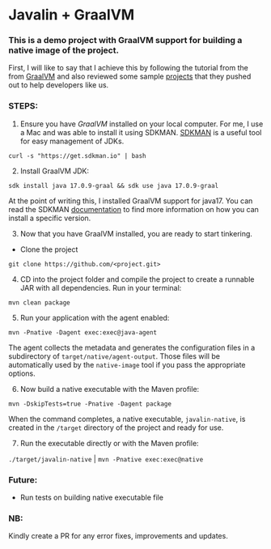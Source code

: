 # Javalin + GraalVM
### This is a demo project with GraalVM support for building a native image of the project.

First, I will like to say that I achieve this by following the tutorial from the from [GraalVM](https://graalvm.github.io/native-build-tools/latest/maven-plugin-quickstart.html) and also reviewed some sample [projects](https://github.com/graalvm/native-build-tools/tree/master/samples) that they pushed out to help developers like us.

### STEPS:

1. Ensure you have *GraalVM* installed on your local computer. For me, I use a Mac and was able to install it using SDKMAN. [SDKMAN](https://sdkman.io/) is a useful tool for easy management of JDKs. 

`curl -s "https://get.sdkman.io" | bash`

2. Install GraalVM JDK:

`sdk install java 17.0.9-graal && sdk use java 17.0.9-graal`

At the point of writing this, I installed GraalVM support for java17. You can read the SDKMAN [documentation](https://sdkman.io/usage#listversions) to find more information on how you can install a specific version.

3. Now that you have GraalVM installed, you are ready to start tinkering.

- Clone the project

`git clone https://github.com/<project.git>`

4. CD into the project folder and compile the project to create a runnable JAR with all dependencies. Run in your terminal:

`mvn clean package`

5. Run your application with the agent enabled:

`mvn -Pnative -Dagent exec:exec@java-agent`

The agent collects the metadata and generates the configuration files in a subdirectory of `target/native/agent-output`. Those files will be automatically used by the `native-image` tool if you pass the appropriate options.

6. Now build a native executable with the Maven profile:

`mvn -DskipTests=true -Pnative -Dagent package`

When the command completes, a native executable, `javalin-native`, is created in the `/target` directory of the project and ready for use.

7. Run the executable directly or with the Maven profile:

`./target/javalin-native` | `mvn -Pnative exec:exec@native`

### Future:
- Run tests on building native executable file

### NB:
Kindly create a PR for any error fixes, improvements and updates.